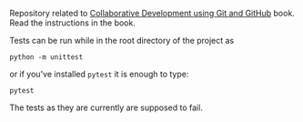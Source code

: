 Repository related to [Collaborative Development using Git and GitHub](https://code-maven.com/collab-dev-git) book.
Read the instructions in the book.

Tests can be run while in the root directory of the project as

```
python -m unittest
```

or if you've installed `pytest` it is enough to type:

```
pytest
```

The tests as they are currently are supposed to fail.
